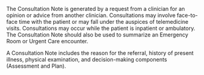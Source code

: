The Consultation Note is generated by a request from a clinician for an opinion or advice from another clinician. Consultations may involve face-to-face time with the patient or may fall under the auspices of telemedicine visits. Consultations may occur while the patient is inpatient or ambulatory. The Consultation Note should also be used to summarize an Emergency Room or Urgent Care encounter.

A Consultation Note includes the reason for the referral, history of present illness, physical examination, and decision-making components (Assessment and Plan).